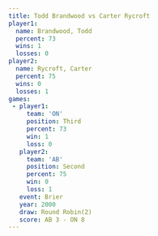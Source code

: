 ```yaml
---
title: Todd Brandwood vs Carter Rycroft
player1:               
  name: Brandwood, Todd
  percent: 73          
  wins: 1              
  losses: 0            
player2:               
  name: Rycroft, Carter
  percent: 75          
  wins: 0              
  losses: 1            
games:
 - player1:         
     team: 'ON'     
     position: Third
     percent: 73    
     win: 1         
     loss: 0        
   player2:          
     team: 'AB'      
     position: Second
     percent: 75     
     win: 0          
     loss: 1         
   event: Brier        
   year: 2000          
   draw: Round Robin(2)
   score: AB 3 - ON 8  
---
```

